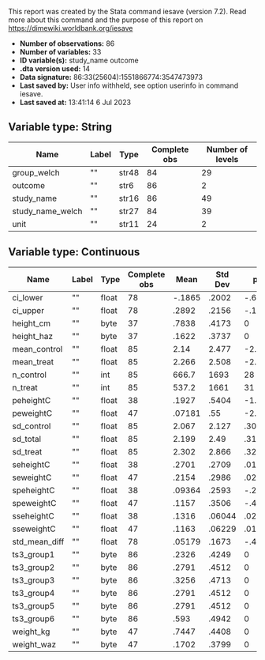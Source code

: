 This report was created by the Stata command iesave (version 7.2). Read more about this command and the purpose of this report on https://dimewiki.worldbank.org/iesave

- **Number of observations:** 86
- **Number of variables:** 33
- **ID variable(s):** study_name outcome
- **.dta version used:** 14
- **Data signature:** 86:33(25604):1551866774:3547473973
- **Last saved by:** User info withheld, see option userinfo in command iesave.
- **Last saved at:** 13:41:14 6 Jul 2023

## Variable type: String

| Name | Label | Type | Complete obs | Number of levels |
|---|---|---|---|---|
| group_welch | "" | str48 | 84 | 29 |
| outcome | "" | str6 | 86 | 2 |
| study_name | "" | str16 | 86 | 49 |
| study_name_welch | "" | str27 | 84 | 39 |
| unit | "" | str11 | 24 | 2 |

## Variable type: Continuous

| Name | Label | Type | Complete obs | Mean | Std Dev | p0 | p25 | p50 | p75 | p100 |
|---|---|---|---|---|---|---|---|---|---|---|
| ci_lower | "" | float | 78 | -.1865 | .2002 | -.66 | -.34 | -.15 | -.06 | .44 |
| ci_upper | "" | float | 78 | .2892 | .2156 | -.15 | .13 | .25 | .4 | 1.03 |
| height_cm | "" | byte | 37 | .7838 | .4173 | 0 | 1 | 1 | 1 | 1 |
| height_haz | "" | byte | 37 | .1622 | .3737 | 0 | 0 | 0 | 0 | 1 |
| mean_control | "" | float | 85 | 2.14 | 2.477 | -2.058 | .08 | 1.92 | 2.87 | 10.65 |
| mean_treat | "" | float | 85 | 2.266 | 2.508 | -2.23 | .11 | 1.93 | 3.22 | 10.71 |
| n_control | "" | int | 85 | 666.7 | 1693 | 28 | 74 | 117 | 440 | 13055 |
| n_treat | "" | int | 85 | 537.2 | 1661 | 31 | 78 | 123 | 576 | 14940 |
| peheightC | "" | float | 38 | .1927 | .5404 | -1.24 | 0 | .075 | .2411 | 2.4 |
| peweightC | "" | float | 47 | .07181 | .55 | -2.3 | -.01 | .03 | .2 | 1.4 |
| sd_control | "" | float | 85 | 2.067 | 2.127 | .309 | .7471 | 1.34 | 2.33 | 10.88 |
| sd_total | "" | float | 85 | 2.199 | 2.49 | .3166 | .7471 | 1.383 | 2.372 | 13.2 |
| sd_treat | "" | float | 85 | 2.302 | 2.866 | .324 | .7156 | 1.36 | 2.4 | 15.9 |
| seheightC | "" | float | 38 | .2701 | .2709 | .01763 | .08621 | .1557 | .4393 | 1.069 |
| seweightC | "" | float | 47 | .2154 | .2986 | .02072 | .08561 | .1233 | .2163 | 1.537 |
| speheightC | "" | float | 38 | .09364 | .2593 | -.2893 | 0 | .05405 | .1215 | 1.258 |
| speweightC | "" | float | 47 | .1157 | .3506 | -.4082 | -.01358 | .04191 | .09698 | 1.704 |
| sseheightC | "" | float | 38 | .1316 | .06044 | .02548 | .08032 | .1456 | .1674 | .2463 |
| sseweightC | "" | float | 47 | .1163 | .06229 | .01198 | .05352 | .1265 | .1623 | .2607 |
| std_mean_diff | "" | float | 78 | .05179 | .1673 | -.41 | -.01 | .04 | .1 | .73 |
| ts3_group1 | "" | byte | 86 | .2326 | .4249 | 0 | 0 | 0 | 0 | 1 |
| ts3_group2 | "" | byte | 86 | .2791 | .4512 | 0 | 0 | 0 | 1 | 1 |
| ts3_group3 | "" | byte | 86 | .3256 | .4713 | 0 | 0 | 0 | 1 | 1 |
| ts3_group4 | "" | byte | 86 | .2791 | .4512 | 0 | 0 | 0 | 1 | 1 |
| ts3_group5 | "" | byte | 86 | .2791 | .4512 | 0 | 0 | 0 | 1 | 1 |
| ts3_group6 | "" | byte | 86 | .593 | .4942 | 0 | 0 | 1 | 1 | 1 |
| weight_kg | "" | byte | 47 | .7447 | .4408 | 0 | 0 | 1 | 1 | 1 |
| weight_waz | "" | byte | 47 | .1702 | .3799 | 0 | 0 | 0 | 0 | 1 |

